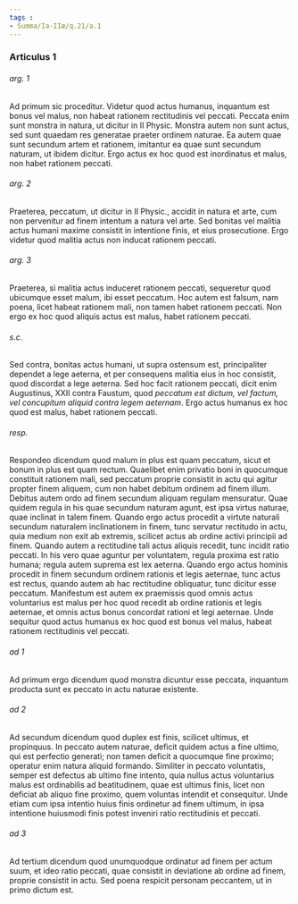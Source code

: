 ```yaml
---
tags : 
- Summa/Ia-IIæ/q.21/a.1
---
```


### Articulus 1

###### arg. 1
Ad primum sic proceditur. Videtur quod actus humanus, inquantum est bonus vel malus, non habeat rationem rectitudinis vel peccati. Peccata enim sunt monstra in natura, ut dicitur in II Physic. Monstra autem non sunt actus, sed sunt quaedam res generatae praeter ordinem naturae. Ea autem quae sunt secundum artem et rationem, imitantur ea quae sunt secundum naturam, ut ibidem dicitur. Ergo actus ex hoc quod est inordinatus et malus, non habet rationem peccati.

###### arg. 2
Praeterea, peccatum, ut dicitur in II Physic., accidit in natura et arte, cum non pervenitur ad finem intentum a natura vel arte. Sed bonitas vel malitia actus humani maxime consistit in intentione finis, et eius prosecutione. Ergo videtur quod malitia actus non inducat rationem peccati.

###### arg. 3
Praeterea, si malitia actus induceret rationem peccati, sequeretur quod ubicumque esset malum, ibi esset peccatum. Hoc autem est falsum, nam poena, licet habeat rationem mali, non tamen habet rationem peccati. Non ergo ex hoc quod aliquis actus est malus, habet rationem peccati.

###### s.c.
Sed contra, bonitas actus humani, ut supra ostensum est, principaliter dependet a lege aeterna, et per consequens malitia eius in hoc consistit, quod discordat a lege aeterna. Sed hoc facit rationem peccati, dicit enim Augustinus, XXII contra Faustum, quod *peccatum est dictum, vel factum, vel concupitum aliquid contra legem aeternam*. Ergo actus humanus ex hoc quod est malus, habet rationem peccati.

###### resp.
Respondeo dicendum quod malum in plus est quam peccatum, sicut et bonum in plus est quam rectum. Quaelibet enim privatio boni in quocumque constituit rationem mali, sed peccatum proprie consistit in actu qui agitur propter finem aliquem, cum non habet debitum ordinem ad finem illum. Debitus autem ordo ad finem secundum aliquam regulam mensuratur. Quae quidem regula in his quae secundum naturam agunt, est ipsa virtus naturae, quae inclinat in talem finem. Quando ergo actus procedit a virtute naturali secundum naturalem inclinationem in finem, tunc servatur rectitudo in actu, quia medium non exit ab extremis, scilicet actus ab ordine activi principii ad finem. Quando autem a rectitudine tali actus aliquis recedit, tunc incidit ratio peccati. In his vero quae aguntur per voluntatem, regula proxima est ratio humana; regula autem suprema est lex aeterna. Quando ergo actus hominis procedit in finem secundum ordinem rationis et legis aeternae, tunc actus est rectus, quando autem ab hac rectitudine obliquatur, tunc dicitur esse peccatum. Manifestum est autem ex praemissis quod omnis actus voluntarius est malus per hoc quod recedit ab ordine rationis et legis aeternae, et omnis actus bonus concordat rationi et legi aeternae. Unde sequitur quod actus humanus ex hoc quod est bonus vel malus, habeat rationem rectitudinis vel peccati.

###### ad 1
Ad primum ergo dicendum quod monstra dicuntur esse peccata, inquantum producta sunt ex peccato in actu naturae existente.

###### ad 2
Ad secundum dicendum quod duplex est finis, scilicet ultimus, et propinquus. In peccato autem naturae, deficit quidem actus a fine ultimo, qui est perfectio generati; non tamen deficit a quocumque fine proximo; operatur enim natura aliquid formando. Similiter in peccato voluntatis, semper est defectus ab ultimo fine intento, quia nullus actus voluntarius malus est ordinabilis ad beatitudinem, quae est ultimus finis, licet non deficiat ab aliquo fine proximo, quem voluntas intendit et consequitur. Unde etiam cum ipsa intentio huius finis ordinetur ad finem ultimum, in ipsa intentione huiusmodi finis potest inveniri ratio rectitudinis et peccati.

###### ad 3
Ad tertium dicendum quod unumquodque ordinatur ad finem per actum suum, et ideo ratio peccati, quae consistit in deviatione ab ordine ad finem, proprie consistit in actu. Sed poena respicit personam peccantem, ut in primo dictum est.

